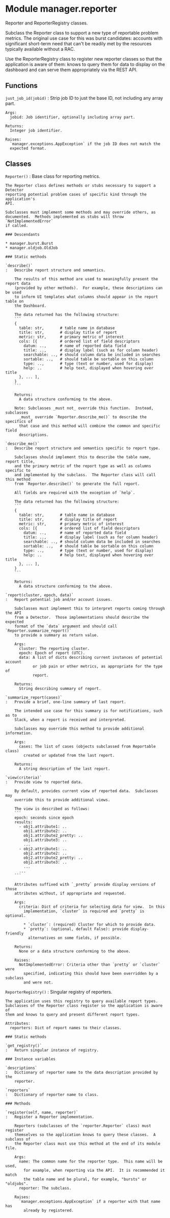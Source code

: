 Module manager.reporter
=======================
Reporter and ReporterRegistry classes.

Subclass the Reporter class to support a new type of reportable problem
metrics.  The original use case for this was burst candidates: accounts with
significant short-term need that can't be readily met by the resources
typically available without a RAC.

Use the ReporterRegistry class to register new reporter classes so that the
application is aware of them: knows to query them for data to display on the
dashboard and can serve them appropriately via the REST API.

Functions
---------

    
`just_job_id(jobid)`
:   Strip job ID to just the base ID, not including any array part.
    
    Args:
      jobid: Job identifier, optionally including array part.
    
    Returns:
      Integer job identifier.
    
    Raises:
      `manager.exceptions.AppException` if the job ID does not match the
      expected format.

Classes
-------

`Reporter()`
:   Base class for reporting metrics.
    
    The Reporter class defines methods or stubs necessary to support a Detector
    reporting potential problem cases of specific kind through the application's
    API.
    
    Subclasses must implement some methods and may override others, as
    documented.  Methods implemented as stubs will throw `NotImplementedError`
    if called.

    ### Descendants

    * manager.burst.Burst
    * manager.oldjob.OldJob

    ### Static methods

    `describe()`
    :   Describe report structure and semantics.
        
        The results of this method are used to meaningfully present the report data
        (provided by other methods).  For example, these descriptions can be used
        to inform UI templates what columns should appear in the report table on
        the Dashboard.
        
        The data returned has the following structure:
        ```
        {
          table: str,       # table name in database
          title: str,       # display title of report
          metric: str,      # primary metric of interest
          cols: [{          # ordered list of field descriptors
            datum: ..,      # name of reported data field
            title: ..,      # display label (such as for column header)
            searchable: .., # should column data be included in searches
            sortable: ..,   # should table be sortable on this column
            type: ..,       # type (text or number, used for display)
            help: ..        # help text, displayed when hovering over title
          }, ... ],
        }
        ```
        
        Returns:
          A data structure conforming to the above.
        
        Note: Subclasses _must not_ override this function.  Instead, subclasses
          _must_ override `Reporter.describe_me()` to describe the specifics of
          that case and this method will combine the common and specific field
          descriptions.

    `describe_me()`
    :   Describe report structure and semantics specific to report type.
        
        Subclasses should implement this to describe the table name, report title,
        and the primary metric of the report type as well as columns specific to
        and implemented by the subclass.  The Reporter class will call this method
        from `Reporter.describe()` to generate the full report.
        
        All fields are required with the exception of `help`.
        
        The data returned has the following structure:
        ```
        {
          table: str,       # table name in database
          title: str,       # display title of report
          metric: str,      # primary metric of interest
          cols: [{          # ordered list of field descriptors
            datum: ..,      # name of reported data field
            title: ..,      # display label (such as for column header)
            searchable: .., # should column data be included in searches
            sortable: ..,   # should table be sortable on this column
            type: ..,       # type (text or number, used for display)
            help: ..        # help text, displayed when hovering over title
          }, ... ],
        }
        ```
        
        Returns:
          A data structure conforming to the above.

    `report(cluster, epoch, data)`
    :   Report potential job and/or account issues.
        
        Subclasses must implement this to interpret reports coming through the API
        from a Detector.  Those implementations should describe the expected
        format of the `data` argument and should call `Reporter.summarize_report()`
        to provide a summary as return value.
        
        Args:
          cluster: The reporting cluster.
          epoch: Epoch of report (UTC).
          data: A list of dicts describing current instances of potential account
                or job pain or other metrics, as appropriate for the type of
                report.
        
        Returns:
          String describing summary of report.

    `summarize_report(cases)`
    :   Provide a brief, one-line summary of last report.
        
        The intended use case for this summary is for notifications, such as to
        Slack, when a report is received and interpreted.
        
        Subclasses may override this method to provide additional information.
        
        Args:
          cases: The list of cases (objects subclassed from Reportable class)
            created or updated from the last report.
        
        Returns:
          A string description of the last report.

    `view(criteria)`
    :   Provide view to reported data.
        
        By default, provides current view of reported data.  Subclasses may
        override this to provide additional views.
        
        The view is described as follows:
        ```
        epoch: seconds since epoch
        results:
          - obj1.attribute1: ..
            obj1.attribute2: ..
            obj1.attribute2_pretty: ..
            obj1.attribute3: ..
            ...
          - obj2.attribute1: ..
            obj2.attribute2: ..
            obj2.attribute2_pretty: ..
            obj2.attribute3: ..
            ...
          ...
        ```
        
        Attributes suffixed with `_pretty` provide display versions of those
        attributes without, if appropriate and requested.
        
        Args:
          criteria: Dict of criteria for selecting data for view.  In this
            implementation, `cluster` is required and `pretty` is optional.
        
            * `cluster`: (required) Cluster for which to provide data.
            * `pretty`: (optional, default False): provide display-friendly
              alternatives on some fields, if possible.
        
        Returns:
          None or a data structure conforming to the above.
        
        Raises:
          NotImplementedError: Criteria other than `pretty` or `cluster` were
            specified, indicating this should have been overridden by a subclass
            and were not.

`ReporterRegistry()`
:   Singular registry of reporters.
    
    The application uses this registry to query available report types.
    Subclasses of the Reporter class register so the application is aware of
    them and knows to query and present different report types.
    
    Attributes:
      reporters: Dict of report names to their classes.

    ### Static methods

    `get_registry()`
    :   Return singular instance of registry.

    ### Instance variables

    `descriptions`
    :   Dictionary of reporter name to the data description provided by the
        reporter.

    `reporters`
    :   Dictionary of reporter name to class.

    ### Methods

    `register(self, name, reporter)`
    :   Register a Reporter implementation.
        
        Reporters (subclasses of the `reporter.Reporter` class) must register
        themselves so the application knows to query these classes.  A subclass of
        the Reporter class must use this method at the end of its module file.
        
        Args:
          name: The common name for the reporter type.  This name will be used,
            for example, when reporting via the API.  It is recommended it match
            the table name and be plural, for example, "bursts" or "oldjobs".
          reporter: The subclass.
        
        Raises:
          `manager.exceptions.AppException` if a reporter with that name has
            already by registered.
